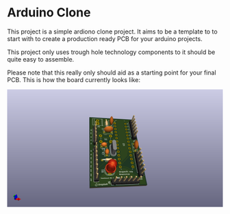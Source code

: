 # Arduino Clone

This project is a simple ardiono clone project.
It aims to be a template to to start with to create a production ready PCB
for your arduino projects.

This project only uses trough hole technology components to it should be quite
easy to assemble.

Please note that this really only should aid as a starting point for your final PCB.
This is how the board currently looks like:

![image](./res/image.png)
